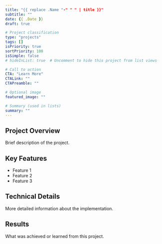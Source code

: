 ```yaml
---
title: "{{ replace .Name "-" " " | title }}"
subtitle: ""
date: {{ .Date }}
draft: true

# Project classification
type: "projects"
tags: []
isPriority: true
sortPriority: 100
isSimple: false
# hideInList: true  # Uncomment to hide this project from list views

# Call to action
CTA: "Learn More"
CTALink: ""
CTAPreamble: ""

# Optional image
featured_image: ""

# Summary (used in lists)
summary: ""
---
```


## Project Overview

Brief description of the project.

## Key Features

- Feature 1
- Feature 2
- Feature 3

## Technical Details

More detailed information about the implementation.

## Results

What was achieved or learned from this project.